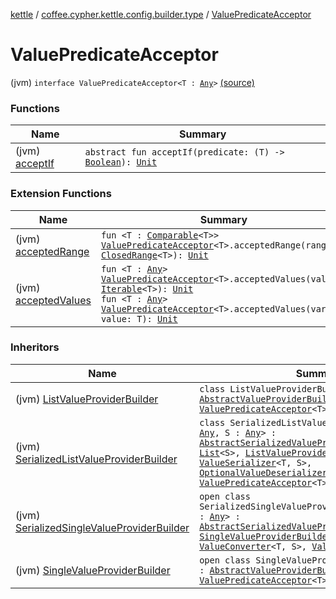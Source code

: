 [kettle](../../index.md) / [coffee.cypher.kettle.config.builder.type](../index.md) / [ValuePredicateAcceptor](./index.md)

# ValuePredicateAcceptor

(jvm) `interface ValuePredicateAcceptor<T : `[`Any`](https://kotlinlang.org/api/latest/jvm/stdlib/kotlin/-any/index.html)`>` [(source)](https://github.com/Cypher121/kettle/blob/master/src/main/kotlin/coffee/cypher/kettle/config/builder/type/ValuePredicateAcceptor.kt#L3)

### Functions

| Name | Summary |
|---|---|
| (jvm) [acceptIf](accept-if.md) | `abstract fun acceptIf(predicate: (T) -> `[`Boolean`](https://kotlinlang.org/api/latest/jvm/stdlib/kotlin/-boolean/index.html)`): `[`Unit`](https://kotlinlang.org/api/latest/jvm/stdlib/kotlin/-unit/index.html) |

### Extension Functions

| Name | Summary |
|---|---|
| (jvm) [acceptedRange](../../coffee.cypher.kettle.config.builder/accepted-range.md) | `fun <T : `[`Comparable`](https://kotlinlang.org/api/latest/jvm/stdlib/kotlin/-comparable/index.html)`<T>> `[`ValuePredicateAcceptor`](./index.md)`<T>.acceptedRange(range: `[`ClosedRange`](https://kotlinlang.org/api/latest/jvm/stdlib/kotlin.ranges/-closed-range/index.html)`<T>): `[`Unit`](https://kotlinlang.org/api/latest/jvm/stdlib/kotlin/-unit/index.html) |
| (jvm) [acceptedValues](../../coffee.cypher.kettle.config.builder/accepted-values.md) | `fun <T : `[`Any`](https://kotlinlang.org/api/latest/jvm/stdlib/kotlin/-any/index.html)`> `[`ValuePredicateAcceptor`](./index.md)`<T>.acceptedValues(values: `[`Iterable`](https://kotlinlang.org/api/latest/jvm/stdlib/kotlin.collections/-iterable/index.html)`<T>): `[`Unit`](https://kotlinlang.org/api/latest/jvm/stdlib/kotlin/-unit/index.html)<br>`fun <T : `[`Any`](https://kotlinlang.org/api/latest/jvm/stdlib/kotlin/-any/index.html)`> `[`ValuePredicateAcceptor`](./index.md)`<T>.acceptedValues(vararg value: T): `[`Unit`](https://kotlinlang.org/api/latest/jvm/stdlib/kotlin/-unit/index.html) |

### Inheritors

| Name | Summary |
|---|---|
| (jvm) [ListValueProviderBuilder](../../coffee.cypher.kettle.config.builder.value/-list-value-provider-builder/index.md) | `class ListValueProviderBuilder<T : `[`Any`](https://kotlinlang.org/api/latest/jvm/stdlib/kotlin/-any/index.html)`> : `[`AbstractValueProviderBuilder`](../../coffee.cypher.kettle.config.builder.value/-abstract-value-provider-builder/index.md)`<`[`List`](https://kotlinlang.org/api/latest/jvm/stdlib/kotlin.collections/-list/index.html)`<T>>, `[`ValuePredicateAcceptor`](./index.md)`<T>` |
| (jvm) [SerializedListValueProviderBuilder](../../coffee.cypher.kettle.config.builder.value.serialized/-serialized-list-value-provider-builder/index.md) | `class SerializedListValueProviderBuilder<T : `[`Any`](https://kotlinlang.org/api/latest/jvm/stdlib/kotlin/-any/index.html)`, S : `[`Any`](https://kotlinlang.org/api/latest/jvm/stdlib/kotlin/-any/index.html)`> : `[`AbstractSerializedValueProviderBuilder`](../../coffee.cypher.kettle.config.builder.value.serialized/-abstract-serialized-value-provider-builder/index.md)`<`[`List`](https://kotlinlang.org/api/latest/jvm/stdlib/kotlin.collections/-list/index.html)`<T>, `[`List`](https://kotlinlang.org/api/latest/jvm/stdlib/kotlin.collections/-list/index.html)`<S>, `[`ListValueProviderBuilder`](../../coffee.cypher.kettle.config.builder.value/-list-value-provider-builder/index.md)`<S>>, `[`ValueSerializer`](../-value-serializer/index.md)`<T, S>, `[`OptionalValueDeserializer`](../-optional-value-deserializer/index.md)`<T, S>, `[`ValuePredicateAcceptor`](./index.md)`<T>` |
| (jvm) [SerializedSingleValueProviderBuilder](../../coffee.cypher.kettle.config.builder.value.serialized/-serialized-single-value-provider-builder/index.md) | `open class SerializedSingleValueProviderBuilder<T : `[`Any`](https://kotlinlang.org/api/latest/jvm/stdlib/kotlin/-any/index.html)`, S : `[`Any`](https://kotlinlang.org/api/latest/jvm/stdlib/kotlin/-any/index.html)`> : `[`AbstractSerializedValueProviderBuilder`](../../coffee.cypher.kettle.config.builder.value.serialized/-abstract-serialized-value-provider-builder/index.md)`<T, S, `[`SingleValueProviderBuilder`](../../coffee.cypher.kettle.config.builder.value/-single-value-provider-builder/index.md)`<S>>, `[`ValueConverter`](../-value-converter.md)`<T, S>, `[`ValuePredicateAcceptor`](./index.md)`<T>` |
| (jvm) [SingleValueProviderBuilder](../../coffee.cypher.kettle.config.builder.value/-single-value-provider-builder/index.md) | `open class SingleValueProviderBuilder<T : `[`Any`](https://kotlinlang.org/api/latest/jvm/stdlib/kotlin/-any/index.html)`> : `[`AbstractValueProviderBuilder`](../../coffee.cypher.kettle.config.builder.value/-abstract-value-provider-builder/index.md)`<T>, `[`ValuePredicateAcceptor`](./index.md)`<T>` |

